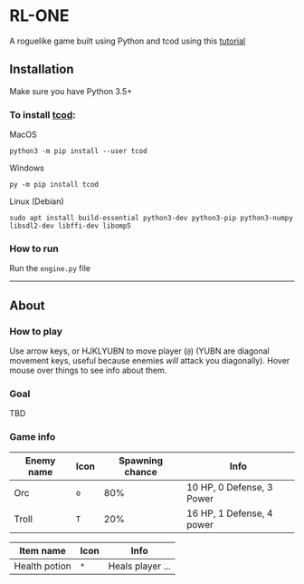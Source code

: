 # RL-ONE

A roguelike game built using Python and tcod using this [tutorial](http://rogueliketutorials.com/tutorials/tcod/)

## Installation

Make sure you have Python 3.5+

### To install [tcod](https://python-tcod.readthedocs.io/en/latest/installation.html):

MacOS
```
python3 -m pip install --user tcod
```

Windows
```
py -m pip install tcod
```

Linux (Debian)
```
sudo apt install build-essential python3-dev python3-pip python3-numpy libsdl2-dev libffi-dev libomp5
```

### How to run

Run the `engine.py` file

---

## About

### How to play

Use arrow keys, or HJKLYUBN to move player (`@`) (YUBN are diagonal movement keys, useful because enemies *will* attack you diagonally). Hover mouse over things to see info about them.

### Goal

TBD

### Game info

| Enemy name | Icon | Spawning chance | Info                      |
| ---------- | ---- | --------------- | ------------------------- |
| Orc        | `o`  | 80%             | 10 HP, 0 Defense, 3 Power |
| Troll      | `T`  | 20%             | 16 HP, 1 Defense, 4 power |


| Item name     | Icon | Info             |
| ------------- | ---- | ---------------- |
| Health potion | `*`  | Heals player ... |